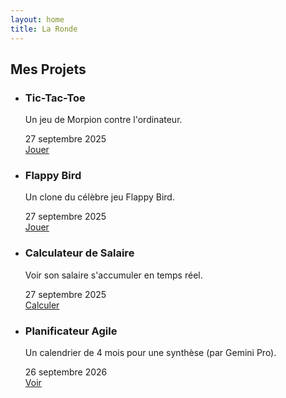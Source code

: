 ```yaml
---
layout: home
title: La Ronde 
---
```


<link rel="stylesheet" href="https://cdnjs.cloudflare.com/ajax/libs/font-awesome/6.0.0-beta3/css/all.min.css">

<h2>Mes Projets</h2>

<ul class="project-list">
  
  <li class="project-card">
    <div class="project-icon"><i class="fas fa-hashtag"></i></div>
    <div class="project-details">
      <h3>Tic-Tac-Toe</h3>
      <p>Un jeu de Morpion contre l'ordinateur.</p>
      <span class="project-date">27 septembre 2025</span>
    </div>
    <a href="https://madup212.github.io/tictactoe.html" class="project-link">Jouer</a>
  </li>

  <li class="project-card">
    <div class="project-icon"><i class="fas fa-kiwi-bird"></i></div>
    <div class="project-details">
      <h3>Flappy Bird</h3>
      <p>Un clone du célèbre jeu Flappy Bird.</p>
      <span class="project-date">27 septembre 2025</span>
    </div>
    <a href="https://madup212.github.io/flappy.html" class="project-link">Jouer</a>
  </li>
  
  <li class="project-card">
    <div class="project-icon"><i class="fas fa-clock"></i></div>
    <div class="project-details">
      <h3>Calculateur de Salaire</h3>
      <p>Voir son salaire s'accumuler en temps réel.</p>
      <span class="project-date">27 septembre 2025</span>
    </div>
    <a href="https://madup212.github.io/boring.html" class="project-link">Calculer</a>
  </li>

  <li class="project-card">
    <div class="project-icon"><i class="fas fa-calendar-alt"></i></div>
    <div class="project-details">
      <h3>Planificateur Agile</h3>
      <p>Un calendrier de 4 mois pour une synthèse (par Gemini Pro).</p>
      <span class="project-date">26 septembre 2026</span>
    </div>
    <a href="Calendrier_Agile.html" class="project-link">Voir</a>
  </li>

</ul>

